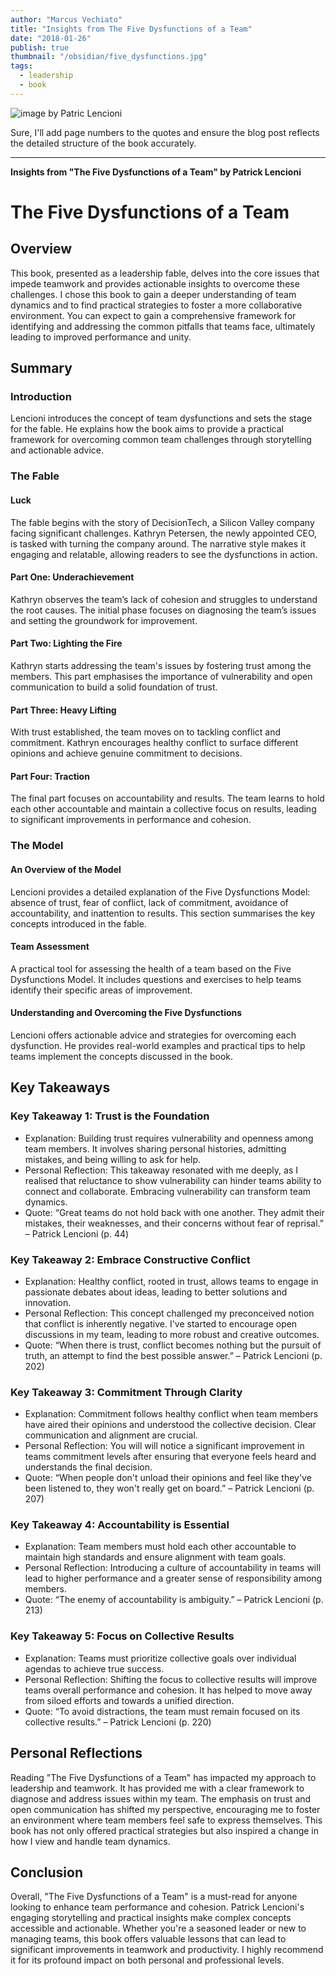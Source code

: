```yaml
---
author: "Marcus Vechiato"
title: "Insights from The Five Dysfunctions of a Team"
date: "2018-01-26"
publish: true
thumbnail: "/obsidian/five_dysfunctions.jpg"
tags: 
  - leadership
  - book
--- 
```

![image](/obsidian/five_dysfunctions.jpg)
by Patric Lencioni

Sure, I'll add page numbers to the quotes and ensure the blog post reflects the detailed structure of the book accurately.

---

**Insights from "The Five Dysfunctions of a Team" by Patrick Lencioni**

# The Five Dysfunctions of a Team

## Overview
This book, presented as a leadership fable, delves into the core issues that impede teamwork and provides actionable insights to overcome these challenges. I chose this book to gain a deeper understanding of team dynamics and to find practical strategies to foster a more collaborative environment. You can expect to gain a comprehensive framework for identifying and addressing the common pitfalls that teams face, ultimately leading to improved performance and unity.

## Summary

### Introduction
Lencioni introduces the concept of team dysfunctions and sets the stage for the fable. He explains how the book aims to provide a practical framework for overcoming common team challenges through storytelling and actionable advice.

### The Fable
#### Luck
The fable begins with the story of DecisionTech, a Silicon Valley company facing significant challenges. Kathryn Petersen, the newly appointed CEO, is tasked with turning the company around. The narrative style makes it engaging and relatable, allowing readers to see the dysfunctions in action.

#### Part One: Underachievement
Kathryn observes the team’s lack of cohesion and struggles to understand the root causes. The initial phase focuses on diagnosing the team’s issues and setting the groundwork for improvement.

#### Part Two: Lighting the Fire
Kathryn starts addressing the team's issues by fostering trust among the members. This part emphasises the importance of vulnerability and open communication to build a solid foundation of trust.

#### Part Three: Heavy Lifting
With trust established, the team moves on to tackling conflict and commitment. Kathryn encourages healthy conflict to surface different opinions and achieve genuine commitment to decisions.

#### Part Four: Traction
The final part focuses on accountability and results. The team learns to hold each other accountable and maintain a collective focus on results, leading to significant improvements in performance and cohesion.

### The Model
#### An Overview of the Model
Lencioni provides a detailed explanation of the Five Dysfunctions Model: absence of trust, fear of conflict, lack of commitment, avoidance of accountability, and inattention to results. This section summarises the key concepts introduced in the fable.

#### Team Assessment
A practical tool for assessing the health of a team based on the Five Dysfunctions Model. It includes questions and exercises to help teams identify their specific areas of improvement.

#### Understanding and Overcoming the Five Dysfunctions
Lencioni offers actionable advice and strategies for overcoming each dysfunction. He provides real-world examples and practical tips to help teams implement the concepts discussed in the book.

## Key Takeaways
### Key Takeaway 1: Trust is the Foundation
- Explanation: Building trust requires vulnerability and openness among team members. It involves sharing personal histories, admitting mistakes, and being willing to ask for help.
- Personal Reflection: This takeaway resonated with me deeply, as I realised that  reluctance to show vulnerability can hinder teams ability to connect and collaborate. Embracing vulnerability can transform team dynamics.
- Quote: “Great teams do not hold back with one another. They admit their mistakes, their weaknesses, and their concerns without fear of reprisal.” – Patrick Lencioni (p. 44)

### Key Takeaway 2: Embrace Constructive Conflict
- Explanation: Healthy conflict, rooted in trust, allows teams to engage in passionate debates about ideas, leading to better solutions and innovation.
- Personal Reflection: This concept challenged my preconceived notion that conflict is inherently negative. I've started to encourage open discussions in my team, leading to more robust and creative outcomes.
- Quote: “When there is trust, conflict becomes nothing but the pursuit of truth, an attempt to find the best possible answer.” – Patrick Lencioni (p. 202)

### Key Takeaway 3: Commitment Through Clarity
- Explanation: Commitment follows healthy conflict when team members have aired their opinions and understood the collective decision. Clear communication and alignment are crucial.
- Personal Reflection: You will will notice a significant improvement in teams commitment levels after ensuring that everyone feels heard and understands the final decision.
- Quote: “When people don't unload their opinions and feel like they've been listened to, they won't really get on board.” – Patrick Lencioni (p. 207)

### Key Takeaway 4: Accountability is Essential
- Explanation: Team members must hold each other accountable to maintain high standards and ensure alignment with team goals.
- Personal Reflection: Introducing a culture of accountability in teams will lead to higher performance and a greater sense of responsibility among members.
- Quote: “The enemy of accountability is ambiguity.” – Patrick Lencioni (p. 213)

### Key Takeaway 5: Focus on Collective Results
- Explanation: Teams must prioritize collective goals over individual agendas to achieve true success.
- Personal Reflection: Shifting the focus to collective results will improve teams overall performance and cohesion. It has helped to move away from siloed efforts and towards a unified direction.
- Quote: “To avoid distractions, the team must remain focused on its collective results.” – Patrick Lencioni (p. 220)

## Personal Reflections
Reading "The Five Dysfunctions of a Team" has impacted my approach to leadership and teamwork. It has provided me with a clear framework to diagnose and address issues within my team. The emphasis on trust and open communication has shifted my perspective, encouraging me to foster an environment where team members feel safe to express themselves. This book has not only offered practical strategies but also inspired a change in how I view and handle team dynamics.

## Conclusion
Overall, "The Five Dysfunctions of a Team" is a must-read for anyone looking to enhance team performance and cohesion. Patrick Lencioni's engaging storytelling and practical insights make complex concepts accessible and actionable. Whether you're a seasoned leader or new to managing teams, this book offers valuable lessons that can lead to significant improvements in teamwork and productivity. I highly recommend it for its profound impact on both personal and professional levels.
